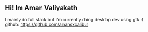 ## Hi! Im Aman Valiyakath
I mainly do full stack but I'm currently doing desktop dev using gtk :) <br>
github: https://github.com/amansxcalibur
